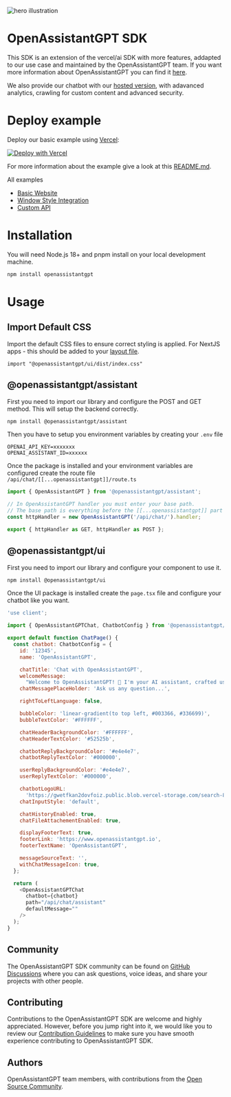 ![hero illustration](./assets/hero.gif)

# OpenAssistantGPT SDK

This SDK is an extension of the vercel/ai SDK with more features, addapted to our use case and maintained by the OpenAssistantGPT team.
If you want more information about OpenAssistantGPT you can find it [here](https://www.openassistantgpt.io/).

We also provide our chatbot with our [hosted version](https://www.openassistantgpt.io/), with adavanced analytics, crawling for custom content and advanced security.

# Deploy example

Deploy our basic example using [Vercel](https://vercel.com):

[![Deploy with Vercel](https://vercel.com/button)](https://vercel.com/new/clone?repository-url=https%3A%2F%2Fgithub.com%2FOpenAssistantGPT%2FOpenAssistantGPT-SDK%2Ftree%2Fmain%2Fexamples%2Fnext-website&env=OPENAI_ASSISTANT_ID,OPENAI_API_KEY&envDescription=Find%20all%20informations%20in%20OpenAI%20Platform.&envLink=https%3A%2F%2Fplatform.openai.com%2F)

For more information about the example give a look at this [README.md](https://github.com/OpenAssistantGPT/chatbot-sdk/tree/main/examples/next-website#openassistantgpt-sdk-nextjs-and-openai-chat-example).

All examples

- [Basic Website](./examples/next-website/README.md)
- [Window Style Integration](./examples/website-chatbot-window/README.md)
- [Custom API](./examples/website-custom-api//README.md)

# Installation

You will need Node.js 18+ and pnpm install on your local development machine.

```bash
npm install openassistantgpt
```

# Usage

## Import Default CSS

Import the default CSS files to ensure correct styling is applied. For NextJS apps - this should be added to your [layout file](https://github.com/OpenAssistantGPT/chatbot-sdk/blob/main/examples/next-website/app/layout.tsx#L1).

```
import "@openassistantgpt/ui/dist/index.css"
```

## @openassistantgpt/assistant

First you need to import our library and configure the POST and GET method. This will setup the backend correctly.

```bash
npm install @openassistantgpt/assistant
```

Then you have to setup you environment variables by creating your `.env` file

```
OPENAI_API_KEY=xxxxxxx
OPENAI_ASSISTANT_ID=xxxxxx
```

Once the package is installed and your environment variables are configured create the route file `/api/chat/[[...openassistantgpt]]/route.ts`

```js
import { OpenAssistantGPT } from '@openassistantgpt/assistant';

// In OpenAssistantGPT handler you must enter your base path.
// The base path is everything before the [[...openassistantgpt]] part of the route.
const httpHandler = new OpenAssistantGPT('/api/chat/').handler;

export { httpHandler as GET, httpHandler as POST };
```

## @openassistantgpt/ui

First you need to import our library and configure your component to use it.

```bash
npm install @openassistantgpt/ui
```

Once the UI package is installed create the `page.tsx` file and configure your chatbot like you want.

```js
'use client';

import { OpenAssistantGPTChat, ChatbotConfig } from '@openassistantgpt/ui';

export default function ChatPage() {
  const chatbot: ChatbotConfig = {
    id: '12345',
    name: 'OpenAssistantGPT',

    chatTitle: 'Chat with OpenAssistantGPT',
    welcomeMessage:
      "Welcome to OpenAssistantGPT! 🚀 I'm your AI assistant, crafted using this platform. How may I assist you today?",
    chatMessagePlaceHolder: 'Ask us any question...',

    rightToLeftLanguage: false,

    bubbleColor: 'linear-gradient(to top left, #003366, #336699)',
    bubbleTextColor: '#FFFFFF',

    chatHeaderBackgroundColor: '#FFFFFF',
    chatHeaderTextColor: '#52525b',

    chatbotReplyBackgroundColor: '#e4e4e7',
    chatbotReplyTextColor: '#000000',

    userReplyBackgroundColor: '#e4e4e7',
    userReplyTextColor: '#000000',

    chatbotLogoURL:
      'https://gwetfkan2dovfoiz.public.blob.vercel-storage.com/search-8jZhOvOBPxuTmohrup5TPvSzrjsyog.png',
    chatInputStyle: 'default',

    chatHistoryEnabled: true,
    chatFileAttachementEnabled: true,

    displayFooterText: true,
    footerLink: 'https://www.openassistantgpt.io',
    footerTextName: 'OpenAssistantGPT',

    messageSourceText: '',
    withChatMessageIcon: true,
  };

  return (
    <OpenAssistantGPTChat
      chatbot={chatbot}
      path="/api/chat/assistant"
      defaultMessage=""
    />
  );
}
```

## Community

The OpenAssistantGPT SDK community can be found on [GitHub Discussions](https://github.com/OpenAssistantGPT/OpenAssistantGPT-SDK/discussions) where you can ask questions, voice ideas, and share your projects with other people.

## Contributing

Contributions to the OpenAssistantGPT SDK are welcome and highly appreciated. However, before you jump right into it, we would like you to review our [Contribution Guidelines](https://github.com/OpenAssistantGPT/OpenAssistantGPT-SDK/blob/main/CONTRIBUTING.md) to make sure you have smooth experience contributing to OpenAssistantGPT SDK.

## Authors

OpenAssistantGPT team members, with contributions from the [Open Source Community](https://github.com/OpenAssistantGPT/OpenAssistantGPT-SDK/graphs/contributors).
